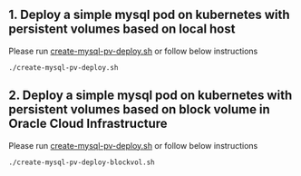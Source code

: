 ## 1. Deploy a simple mysql pod on kubernetes with persistent volumes based on local host


Please run [create-mysql-pv-deploy.sh](https://github.com/fharris/mysql-kubernetes/blob/main/create-mysql-pv-deploy.sh) or follow below instructions

```
./create-mysql-pv-deploy.sh
```

## 2. Deploy a simple mysql pod on kubernetes with persistent volumes based on block volume in Oracle Cloud Infrastructure


Please run [create-mysql-pv-deploy.sh](https://github.com/fharris/mysql-kubernetes/blob/main/create-mysql-pv-deploy-blockvol.sh) or follow below instructions

```
./create-mysql-pv-deploy-blockvol.sh
```
